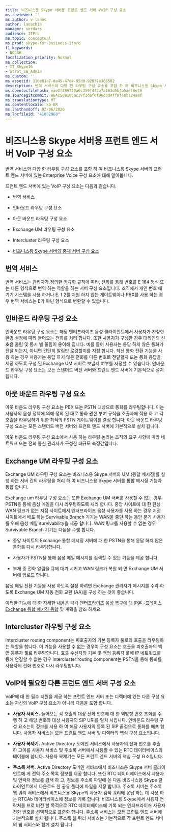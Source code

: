 ```yaml
---
title: 비즈니스용 Skype 서버용 프런트 엔드 서버 VoIP 구성 요소
ms.reviewer: ''
ms.author: v-lanac
author: lanachin
manager: serdars
audience: ITPro
ms.topic: conceptual
ms.prod: skype-for-business-itpro
f1.keywords:
- NOCSH
localization_priority: Normal
ms.collection:
- IT_Skype16
- Strat_SB_Admin
ms.custom: ''
ms.assetid: 310e81a7-da45-47d4-95d0-92837e386502
description: 번역 서비스와 다양 한 라우팅 구성 요소를 포함 하 여 비즈니스용 Skype 서버의 프런트 엔드 서버에 있는 Enterprise Voice 구성 요소에 대해 알아봅니다.
ms.openlocfilehash: eae2f389720a6c359f442a7a163d5b4b5aef6e26
ms.sourcegitcommit: e64c50818cac37f3d6f0f96d0d4ff0f4bba24aef
ms.translationtype: MT
ms.contentlocale: ko-KR
ms.lasthandoff: 02/06/2020
ms.locfileid: "41802968"
---
```

# <a name="front-end-server-voip-components-for-skype-for-business-server"></a>비즈니스용 Skype 서버용 프런트 엔드 서버 VoIP 구성 요소

번역 서비스와 다양 한 라우팅 구성 요소를 포함 하 여 비즈니스용 Skype 서버의 프런트 엔드 서버에 있는 Enterprise Voice 구성 요소에 대해 알아봅니다.

프런트 엔드 서버에 있는 VoIP 구성 요소는 다음과 같습니다.

- 번역 서비스

- 인바운드 라우팅 구성 요소

- 아웃 바운드 라우팅 구성 요소

- Exchange UM 라우팅 구성 요소

- Intercluster 라우팅 구성 요소

- [비즈니스용 Skype 서버의 중재 서버 구성 요소](mediation-server.md)

## <a name="translation-service"></a>번역 서비스

번역 서비스는 관리자가 정의한 정규화 규칙에 따라, 전화를 통해 번호를 E 164 형식 또는 다른 형식으로 번역 하는 역할을 하는 서버 구성 요소입니다. 조직에서 개인 번호 매기기 시스템을 사용 하거나 E. f 2를 지원 하지 않는 게이트웨이나 PBX를 사용 하는 경우 번역 서비스는 E가 아닌 형식으로 변환할 수 있습니다.

## <a name="inbound-routing-component"></a>인바운드 라우팅 구성 요소

인바운드 라우팅 구성 요소는 해당 엔터프라이즈 음성 클라이언트에서 사용자가 지정한 환경 설정에 따라 들어오는 전화를 처리 합니다. 또한 사용자가 구성한 경우 대리인의 신호음 울림 및 동시 벨 울림이 용이해 집니다. 예를 들어 사용자는 응답 하지 않은 통화가 전달 되는지, 아니면 간단히 알림만 로깅할지를 지정 합니다. 착신 통화 전환 기능을 사용 하는 경우 사용자는 응답 하지 않은 전화를 다른 번호로 전달할지 또는 통화 응답을 제공 하도록 구성 된 Exchange UM 서버로 보낼지 여부를 지정할 수 있습니다. 인바운드 라우팅 구성 요소는 모든 스탠더드 버전 서버와 프런트 엔드 서버에 기본적으로 설치 됩니다.

## <a name="outbound-routing-component"></a>아웃 바운드 라우팅 구성 요소

아웃 바운드 라우팅 구성 요소는 PBX 또는 PSTN 대상으로 통화를 라우팅합니다. 이는 사용자의 음성 정책에 의해 정의 된 대로 통화 권한 부여 규칙을 호출자에 적용 하 고 각 호출을 라우팅하기 위한 최적의 PSTN 게이트웨이를 결정 합니다. 아웃 바운드 라우팅 구성 요소는 모든 스탠더드 버전 서버와 프런트 엔드 서버에 기본적으로 설치 됩니다.

아웃 바운드 라우팅 구성 요소에서 사용 하는 라우팅 논리는 조직의 요구 사항에 따라 네트워크 또는 전화 통신 관리자가 구성한 대규모 측정값입니다.

## <a name="exchange-um-routing-component"></a>Exchange UM 라우팅 구성 요소

Exchange UM 라우팅 구성 요소는 비즈니스용 Skype 서버와 UM (통합 메시징)를 실행 하는 서버 간의 라우팅을 처리 하 여 비즈니스용 Skype 서버를 통합 메시징 기능과 통합 합니다.

Exchange um 라우팅 구성 요소는 또한 Exchange UM 서버를 사용할 수 없는 경우 PSTN을 통해 음성 메일을 다시 라우팅하도록 처리 합니다. 중앙 사이트에 대 한 탄성 WAN 링크가 없는 지점 사이트에서 엔터프라이즈 음성 사용자를 사용 하는 경우 지점 사이트에서 배포 하는 Survivable Branch 기기는 WAN을 중단 하는 동안 분기 사용자를 위해 음성 메일 survivability을 제공 합니다. WAN 링크를 사용할 수 없는 경우 Survivable Branch 기기는 다음을 수행 합니다.

- 중앙 사이트의 Exchange 통합 메시징 서버에 대 한 PSTN을 통해 응답 하지 않은 통화를 다시 라우팅합니다.

- 사용자가 PSTN을 통해 음성 메일 메시지를 검색할 수 있는 기능을 제공 합니다.

- 부재 중 전화 알림을 큐에 대기 시키고 WAN 링크가 복원 되 면 Exchange UM 서버에 업로드 합니다.

음성 메일 전환 기능을 사용 하도록 설정 하려면 Exchange 관리자가 메시지를 수락 하도록 Exchange UM 자동 전화 교환 (AA)을 구성 하는 것이 좋습니다.

이러한 기능에 대 한 자세한 내용은 각각 [엔터프라이즈 음성 복구에 대 한](https://technet.microsoft.com/library/ca116700-1055-4ca5-9b87-4c7f380c3655.aspx)온 [-프레미스 Exchange 통합 메시징 통합](https://technet.microsoft.com/library/e7c63a71-2d99-4aa9-b649-36c1a431bdf1.aspx) 및 계획을 참조 하세요.

## <a name="intercluster-routing-component"></a>Intercluster 라우팅 구성 요소

Intercluster routing component는 피호출자의 기본 등록자 풀로의 호출을 라우팅하는 역할을 합니다. 이 기능을 사용할 수 없는 경우이 구성 요소는 호출을 피호출자의 백업 등록자 풀로 라우팅합니다. 호출 수신자의 기본 및 백업 등록자 풀에 IP 네트워크를 통해 연결할 수 없는 경우 Intercluster routing component는 PSTN을 통해 통화를 사용자의 전화 번호로 다시 라우팅합니다.

## <a name="other-front-end-server-components-required-for-voip"></a>VoIP에 필요한 다른 프런트 엔드 서버 구성 요소

VoIP에 대 한 필수 지원을 제공 하는 프런트 엔드 서버 또는 디렉터에 있는 다른 구성 요소는 자신의 VoIP 구성 요소가 아니라 다음을 포함 합니다.

- **사용자 서비스.** 들어오는 각 호출의 대상 전화 번호에 대 한 역방향 번호 조회를 수행 하 고 해당 번호와 대상 사용자의 SIP URI를 일치 시킵니다. 인바운드 라우팅 구성 요소는이 정보를 사용 하 여 해당 사용자의 등록 된 SIP 끝점으로 통화를 배포 합니다. 사용자 서비스는 모든 프런트 엔드 서버 및 디렉터의 핵심 구성 요소입니다.

- **사용자 복제기.** Active Directory 도메인 서비스에서 사용자의 전화 번호를 추출 하 고이를 사용자 서비스 및 주소록 서버에서 사용할 수 있는 RTC 데이터베이스의 테이블에 씁니다. 사용자 복제기는 모든 프런트 엔드 서버의 핵심 구성 요소입니다.

- **주소록 서버.** Active Directory 도메인 서비스에서 비즈니스용 Skype 서버 클라이언트에 게 전역 주소 목록 정보를 제공 합니다. 또한 RTC 데이터베이스에서 사용자 및 연락처 정보를 검색 하 고, 정보를 주소록 파일에 쓴 다음 비즈니스용 Skype 클라이언트에서 다운로드 한 공유 폴더에 파일을 저장 합니다. 주소록 서버는 주소록 웹 쿼리 서비스에서 비즈니스용 Skype의 사용자 검색 쿼리에 응답 하는 데 사용 하는 RTCAb 데이터베이스에 정보를 기록 합니다. 비즈니스용 Skype에서 사용자 연락처를 프로 비전 할 목적으로 RTC 데이터베이스에 기록 되는 엔터프라이즈 사용자 전화 번호를 선택적으로 표준화 합니다. 주소록 서비스는 모든 프런트 엔드 서버에 기본적으로 설치 됩니다. 주소록 웹 쿼리 서비스는 기본적으로 각 프런트 엔드 서버의 웹 서비스와 함께 설치 됩니다.


